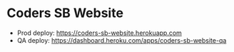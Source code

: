 # Coders SB Website

- Prod deploy: https://coders-sb-website.herokuapp.com
- QA deploy: https://dashboard.heroku.com/apps/coders-sb-website-qa

